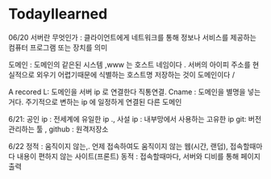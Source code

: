 # TodayIlearned 
 


06/20 
서버란 무엇인가 :  클라이언트에게 네트워크를 통해 정보나 서비스를 제공하는 컴퓨터 프로그램 또는 장치를 의미 


도메인 : 도메인의 같은된 시스템 ,www 는 호스트 네임이다 . 서버의 아이피 주소를 현실적으로 외우기 어렵기때문에 식별하는 호스트명 저장하는 것이 도메인이다 / 

 A recored L: 도메인을 서버 ip 로 연결한다 직통연결. Cname : 도메인을 별명을 넣는거다. 주기적으로 변하는 ip 에 일정하게 연결된 다른 도메인 
 
 
 6/21: 
 공인 ip : 전세계에 유일한 ip ., 사설 ip : 내부망에서 사용하는 고유한 ip 
git: 버전관리하는 툴 , github : 원격저장소


6/22
정적 : 움직이지 않는,. 언제 접속하여도 움직이지 않는 웹(시간, 랜덥), 접속할때마다 내용이 편하지 않는 사이트(프론트)
동적 : 접속할때마다, 서버와 디비를 통해 페이지 출력



 
 
 
